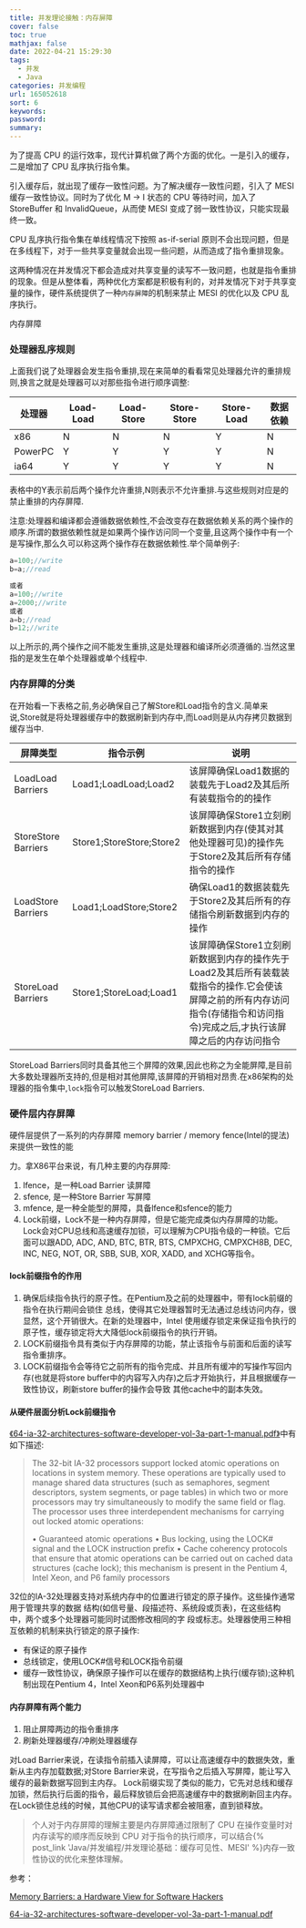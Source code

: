 ```yaml
---
title: 并发理论接触：内存屏障
cover: false
toc: true
mathjax: false
date: 2022-04-21 15:29:30
tags:
  - 并发
  - Java
categories: 并发编程
url: 165052618
sort: 6
keywords:
password:
summary:
---
```

为了提高 CPU 的运行效率，现代计算机做了两个方面的优化。一是引入的缓存，二是增加了 CPU 乱序执行指令集。

引入缓存后，就出现了缓存一致性问题。为了解决缓存一致性问题，引入了 MESI 缓存一致性协议。同时为了优化 M -> I 状态的 CPU 等待时间，加入了 StoreBuffer 和 InvalidQueue，从而使 MESI 变成了弱一致性协议，只能实现最终一致。

CPU 乱序执行指令集在单线程情况下按照 as-if-serial 原则不会出现问题，但是在多线程下，对于一些共享变量就会出现一些问题，从而造成了指令重排现象。

这两种情况在并发情况下都会造成对共享变量的读写不一致问题，也就是指令重排的现象。但是从整体看，两种优化方案都是积极有利的，对并发情况下对于共享变量的操作，硬件系统提供了一种`内存屏障`的机制来禁止 MESI 的优化以及 CPU 乱序执行。

内存屏障

### 处理器乱序规则

上面我们说了处理器会发生指令重排,现在来简单的看看常见处理器允许的重排规则,换言之就是处理器可以对那些指令进行顺序调整:

| 处理器  | Load-Load | Load-Store | Store-Store | Store-Load | 数据依赖 |
| ------- | --------- | ---------- | ----------- | ---------- | -------- |
| x86     | N         | N          | N           | Y          | N        |
| PowerPC | Y         | Y          | Y           | Y          | N        |
| ia64    | Y         | Y          | Y           | Y          | N        |

表格中的Y表示前后两个操作允许重排,N则表示不允许重排.与这些规则对应是的禁止重排的内存屏障.

注意:处理器和编译都会遵循数据依赖性,不会改变存在数据依赖关系的两个操作的顺序.所谓的数据依赖性就是如果两个操作访问同一个变量,且这两个操作中有一个是写操作,那么久可以称这两个操作存在数据依赖性.举个简单例子:

```java
a=100;//write
b=a;//read

或者
a=100;//write
a=2000;//write
或者
a=b;//read
b=12;//write
```

以上所示的,两个操作之间不能发生重排,这是处理器和编译所必须遵循的.当然这里指的是发生在单个处理器或单个线程中.

### 内存屏障的分类

在开始看一下表格之前,务必确保自己了解Store和Load指令的含义.简单来说,Store就是将处理器缓存中的数据刷新到内存中,而Load则是从内存拷贝数据到缓存当中.

| 屏障类型            | 指令示例                 | 说明                                                         |
| ------------------- | ------------------------ | ------------------------------------------------------------ |
| LoadLoad Barriers   | Load1;LoadLoad;Load2     | 该屏障确保Load1数据的装载先于Load2及其后所有装载指令的的操作 |
| StoreStore Barriers | Store1;StoreStore;Store2 | 该屏障确保Store1立刻刷新数据到内存(使其对其他处理器可见)的操作先于Store2及其后所有存储指令的操作 |
| LoadStore Barriers  | Load1;LoadStore;Store2   | 确保Load1的数据装载先于Store2及其后所有的存储指令刷新数据到内存的操作 |
| StoreLoad Barriers  | Store1;StoreLoad;Load1   | 该屏障确保Store1立刻刷新数据到内存的操作先于Load2及其后所有装载装载指令的操作.它会使该屏障之前的所有内存访问指令(存储指令和访问指令)完成之后,才执行该屏障之后的内存访问指令 |

StoreLoad Barriers同时具备其他三个屏障的效果,因此也称之为全能屏障,是目前大多数处理器所支持的,但是相对其他屏障,该屏障的开销相对昂贵.在x86架构的处理器的指令集中,`lock`指令可以触发StoreLoad Barriers.

### 硬件层内存屏障

硬件层提供了一系列的内存屏障 memory barrier / memory fence(Intel的提法)来提供一致性的能

力。拿X86平台来说，有几种主要的内存屏障:

1. lfence，是一种Load Barrier 读屏障
2. sfence, 是一种Store Barrier 写屏障
3. mfence, 是一种全能型的屏障，具备lfence和sfence的能力
4. Lock前缀，Lock不是一种内存屏障，但是它能完成类似内存屏障的功能。Lock会对CPU总线和高速缓存加锁，可以理解为CPU指令级的一种锁。它后面可以跟ADD, ADC, AND, BTC, BTR, BTS, CMPXCHG, CMPXCH8B, DEC, INC, NEG, NOT, OR, SBB, SUB, XOR, XADD, and XCHG等指令。

#### lock前缀指令的作用

1. 确保后续指令执行的原子性。在Pentium及之前的处理器中，带有lock前缀的指令在执行期间会锁住 总线，使得其它处理器暂时无法通过总线访问内存，很显然，这个开销很大。在新的处理器中，Intel 使用缓存锁定来保证指令执行的原子性，缓存锁定将大大降低lock前缀指令的执行开销。
2. LOCK前缀指令具有类似于内存屏障的功能，禁止该指令与前面和后面的读写指令重排序。
3. LOCK前缀指令会等待它之前所有的指令完成、并且所有缓冲的写操作写回内存(也就是将store buffer中的内容写入内存)之后才开始执行，并且根据缓存一致性协议，刷新store buffer的操作会导致 其他cache中的副本失效。

#### 从硬件层面分析Lock前缀指令

[《64-ia-32-architectures-software-developer-vol-3a-part-1-manual.pdf》](https://gitee.com/yuanjianchen/programming-resources/blob/master/%E8%AE%A1%E7%AE%97%E6%9C%BA/64-ia-32-architectures-software-developer-vol-3a-part-1-manual.pdf)中有如下描述:

>The 32-bit IA-32 processors support locked atomic operations on locations in system memory. These operations are typically used to manage shared data structures (such as semaphores, segment descriptors, system segments, or page tables) in which two or more processors may try simultaneously to modify the same field or flag. The processor uses three interdependent mechanisms for carrying out locked atomic operations:
>
>• Guaranteed atomic operations
>• Bus locking, using the LOCK# signal and the LOCK instruction prefix
>• Cache coherency protocols that ensure that atomic operations can be carried out on cached data structures (cache lock); this mechanism is present in the Pentium 4, Intel Xeon, and P6 family processors

32位的IA-32处理器支持对系统内存中的位置进行锁定的原子操作。这些操作通常用于管理共享的数据 结构(如信号量、段描述符、系统段或页表)，在这些结构中，两个或多个处理器可能同时试图修改相同的字 段或标志。处理器使用三种相互依赖的机制来执行锁定的原子操作:

* 有保证的原子操作
* 总线锁定，使用LOCK#信号和LOCK指令前缀
* 缓存一致性协议，确保原子操作可以在缓存的数据结构上执行(缓存锁);这种机制出现在Pentium 4，Intel Xeon和P6系列处理器中

#### 内存屏障有两个能力

1. 阻止屏障两边的指令重排序
2. 刷新处理器缓存/冲刷处理器缓存



对Load Barrier来说，在读指令前插入读屏障，可以让高速缓存中的数据失效，重新从主内存加载数据;对Store Barrier来说，在写指令之后插入写屏障，能让写入缓存的最新数据写回到主内存。 Lock前缀实现了类似的能力，它先对总线和缓存加锁，然后执行后面的指令，最后释放锁后会把高速缓存中的数据刷新回主内存。在Lock锁住总线的时候，其他CPU的读写请求都会被阻塞，直到锁释放。

>个人对于内存屏障的理解主要是内存屏障通过限制了 CPU 在操作变量时对内存读写的顺序而反映到 CPU 对于指令的执行顺序，可以结合{% post_link 'Java/并发编程/并发理论基础：缓存可见性、MESI' %}内存一致性协议的优化来整体理解。

参考：

[Memory Barriers: a Hardware View for Software Hackers](https://gitee.com/yuanjianchen/programming-resources/blob/master/%E8%AE%A1%E7%AE%97%E6%9C%BA/hwViewForSwHackers.pdf)

[64-ia-32-architectures-software-developer-vol-3a-part-1-manual.pdf](https://gitee.com/yuanjianchen/programming-resources/blob/master/%E8%AE%A1%E7%AE%97%E6%9C%BA/64-ia-32-architectures-software-developer-vol-3a-part-1-manual.pdf)

